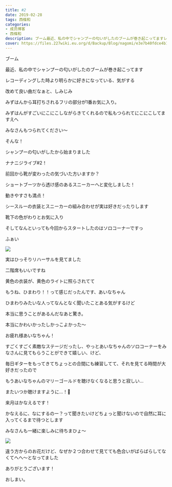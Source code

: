 ```yaml
---
title: #2
date: 2019-02-28
tags: 西條和
categories: 
- 成员博客
- 西條和
description: ブーム最近、私の中でシャンプーの匂いがしたのブームが巻き起こってますレコーディングした時より明らかに...
cover: https://files.227wiki.eu.org/d/Backup/Blog/nagomi/e3e7b40fdce4b1c2ff858e08714d2.jpg 
---
```
















ブーム
















最近、私の中でシャンプーの匂いがしたのブームが巻き起こってます
















レコーディングした時より明らかに好きになっている、気がする











改めて良い曲だなぁと、しみじみ









みずはんから耳打ちされるフリの部分が1番お気に入り。









みずはんがすごいにこにこしながらきてくれるので私もつられてにこにこしてますえへ








みなさんもつられてください〜










そんな！











シャンプーの匂いがしたから始まりました










ナナニジライブ#2！













前回から靴が変わったの気づいた方いますか？











ショートブーツから透け感のあるスニーカーへと変化しました！








動きやすさも満点！







シースルーの衣装とスニーカーの組み合わせが実は好きだったりします











靴下の色がわりとお気に入り





















そしてなんといっても今回からスタートしたのはソロコーナーですっ






ふぁい

![](https://files.227wiki.eu.org/d/Backup/Blog/nagomi/e3e7b40fdce4b1c2ff858e08714d2.jpg)












実はひっそりリハーサルを見てました








二階席もいいですね
















黄色の衣装が、黄色のライトに照らされてて







もうね、ひまわり！！って感じだったんです、あいなちゃん












ひまわりみたいな人ってなんとなく聞いたことある気がするけど







本当に思うことがあるんだなあと驚き。











本当にかわいかったしかっこよかった〜





お疲れ様あいなちゃん！











すごくすごく素敵なステージだったし、やっとあいなちゃんのソロコーナーをみなさんに見てもらうことができて嬉しい、けど、











毎日ギターをもってきてちょっとの合間にも練習してて、それを見てる時間が大好きだったので





もうあいなちゃんのマリーゴールドを聴けなくなると思うと寂しい…














またいつか聴けますように…！🌻














来月はかなえるです！











かなえるに、なにするのー？って聞きたいけどちょっと聞けないので自然に耳に入ってくるまで待つとします













みなさんも一緒に楽しみに待ちまひょ〜









![](https://files.227wiki.eu.org/d/Backup/Blog/nagomi/e3e7b40fdce4b1c2ff858e08714d2-01.jpg)







違う方からのお花だけど、なぜか２つ合わせて見てても色合いがばらばらしてなくてへへ〜となってました










ありがとうございます！














おしまい。


